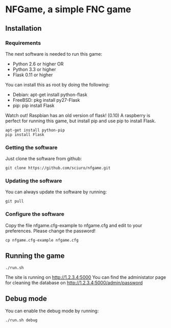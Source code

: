 # NFGame, a simple FNC game

## Installation

### Requirements
The next software is needed to run this game:

- Python 2.6 or higher OR
- Python 3.3 or higher
- Flask  0.11 or higher

You can install this as root by doing the following:

- Debian: apt-get install python-flask
- FreeBSD: pkg install py27-Flask
- pip: pip install Flask

Watch out! Raspbian has an old version of flask! (0.10) A raspberry is perfect
for running this game, but install pip and use pip to install Flask.

    apt-get install python-pip
    pip install Flask

### Getting the software
Just clone the software from github:

    git clone https://github.com/sciuro/nfgame.git

### Updating the software
You can always update the software by running:

    git pull

### Configure the software
Copy the file nfgame.cfg-example to nfgame.cfg and edit to your preferences.
Please change the password!

    cp nfgame.cfg-example nfgame.cfg

## Running the game
    ./run.sh

The site is running on http://1.2.3.4:5000
You can find the administator page for cleaning the database on http://1.2.3.4:5000/admin/password

## Debug mode
You can enable the debug mode by running:

    ./run.sh debug
